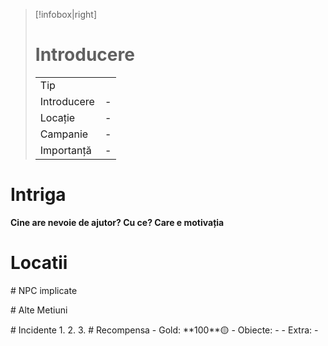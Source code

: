 >[!infobox|right]
> # Introducere 
> | | | 
> |-|-|
> | Tip ||
> | Introducere | \- |
> | Locație | \- |
> | Campanie |\- |
> | Importanță | \- |
# Intriga 
**Cine are nevoie de ajutor? Cu ce? Care e motivația**
# Locatii
<div><ul class="dataview list-view-ul"></ul></div>
<div><ul class="dataview list-view-ul"></ul></div>
# NPC implicate
<div><ul class="dataview list-view-ul"></ul></div>
<div><ul class="dataview list-view-ul"></ul></div>
# Alte Metiuni
<div><ul class="dataview list-view-ul"></ul></div>
# Incidente
1. 
2. 
3. 
# Recompensa
- Gold:  **100**🟡 
- Obiecte: 
	- 
- Extra:
	- 